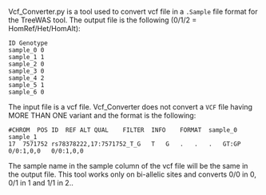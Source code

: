 Vcf_Converter.py is a tool used to convert vcf file in a `.Sample` file format for the TreeWAS tool. The output file is the following (0/1/2 = HomRef/Het/HomAlt):

```
ID Genotype
sample_0 0
sample_1 1
sample_2 0
sample_3 0
sample_4 2
sample_5 1
sample_6 0
```

The input file is a vcf file.
Vcf_Converter does not convert a `VCF` file having MORE THAN ONE variant and the format is the following:

```
#CHROM  POS ID  REF ALT QUAL    FILTER  INFO    FORMAT  sample_0    sample_1
17  7571752 rs78378222,17:7571752_T_G   T   G   .   .   .   GT:GP   0/0:1,0,0   0/0:1,0,0
```
The sample name in the sample column of the vcf file will be the same in the output file. This tool works only on bi-allelic sites and converts 0/0 in 0, 0/1 in 1 and 1/1 in 2..